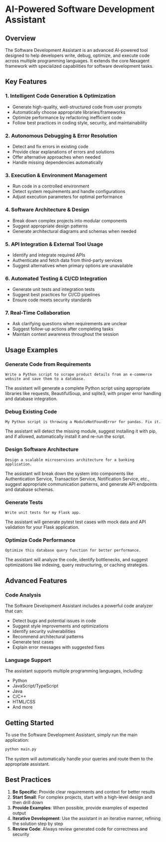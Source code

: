 # AI-Powered Software Development Assistant

## Overview

The Software Development Assistant is an advanced AI-powered tool designed to help developers write, debug, optimize, and execute code across multiple programming languages. It extends the core Nexagent framework with specialized capabilities for software development tasks.

## Key Features

### 1. Intelligent Code Generation & Optimization

- Generate high-quality, well-structured code from user prompts
- Automatically choose appropriate libraries/frameworks
- Optimize performance by refactoring inefficient code
- Follow best practices in coding style, security, and maintainability

### 2. Autonomous Debugging & Error Resolution

- Detect and fix errors in existing code
- Provide clear explanations of errors and solutions
- Offer alternative approaches when needed
- Handle missing dependencies automatically

### 3. Execution & Environment Management

- Run code in a controlled environment
- Detect system requirements and handle configurations
- Adjust execution parameters for optimal performance

### 4. Software Architecture & Design

- Break down complex projects into modular components
- Suggest appropriate design patterns
- Generate architectural diagrams and schemas when needed

### 5. API Integration & External Tool Usage

- Identify and integrate required APIs
- Authenticate and fetch data from third-party services
- Suggest alternatives when primary options are unavailable

### 6. Automated Testing & CI/CD Integration

- Generate unit tests and integration tests
- Suggest best practices for CI/CD pipelines
- Ensure code meets security standards

### 7. Real-Time Collaboration

- Ask clarifying questions when requirements are unclear
- Suggest follow-up actions after completing tasks
- Maintain context awareness throughout the session

## Usage Examples

### Generate Code from Requirements

```
Write a Python script to scrape product details from an e-commerce website and save them to a database.
```

The assistant will generate a complete Python script using appropriate libraries like requests, BeautifulSoup, and sqlite3, with proper error handling and database integration.

### Debug Existing Code

```
My Python script is throwing a ModuleNotFoundError for pandas. Fix it.
```

The assistant will detect the missing module, suggest installing it with pip, and if allowed, automatically install it and re-run the script.

### Design Software Architecture

```
Design a scalable microservices architecture for a banking application.
```

The assistant will break down the system into components like Authentication Service, Transaction Service, Notification Service, etc., suggest appropriate communication patterns, and generate API endpoints and database schemas.

### Generate Tests

```
Write unit tests for my Flask app.
```

The assistant will generate pytest test cases with mock data and API validation for your Flask application.

### Optimize Code Performance

```
Optimize this database query function for better performance.
```

The assistant will analyze the code, identify bottlenecks, and suggest optimizations like indexing, query restructuring, or caching strategies.

## Advanced Features

### Code Analysis

The Software Development Assistant includes a powerful code analyzer that can:

- Detect bugs and potential issues in code
- Suggest style improvements and optimizations
- Identify security vulnerabilities
- Recommend architectural patterns
- Generate test cases
- Explain error messages with suggested fixes

### Language Support

The assistant supports multiple programming languages, including:

- Python
- JavaScript/TypeScript
- Java
- C/C++
- HTML/CSS
- And more

## Getting Started

To use the Software Development Assistant, simply run the main application:

```bash
python main.py
```

The system will automatically handle your queries and route them to the appropriate assistant.

## Best Practices

1. **Be Specific**: Provide clear requirements and context for better results
2. **Start Small**: For complex projects, start with a high-level design and then drill down
3. **Provide Examples**: When possible, provide examples of expected output
4. **Iterative Development**: Use the assistant in an iterative manner, refining the solution step by step
5. **Review Code**: Always review generated code for correctness and security